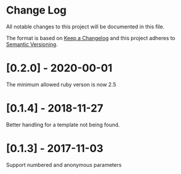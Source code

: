 # Change Log

All notable changes to this project will be documented in this file.

The format is based on [Keep a Changelog](http://keepachangelog.com/)
and this project adheres to [Semantic Versioning](http://semver.org/).

# [0.2.0] - 2020-00-01

The minimum allowed ruby verson is now 2.5

# [0.1.4] - 2018-11-27

Better handling for a template not being found.

# [0.1.3] - 2017-11-03

Support numbered and anonymous parameters
